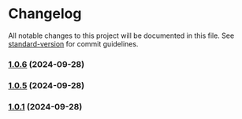 # Changelog

All notable changes to this project will be documented in this file. See [standard-version](https://github.com/conventional-changelog/standard-version) for commit guidelines.

### [1.0.6](https://github.com/FIAP-Squad/auth-service/compare/v1.0.4...v1.0.6) (2024-09-28)

### [1.0.5](https://github.com/FIAP-Squad/auth-service/compare/v1.0.4...v1.0.5) (2024-09-28)

### [1.0.1](https://github.com/FIAP-Squad/auth-service/compare/v1.0.0...v1.0.1) (2024-09-28)
